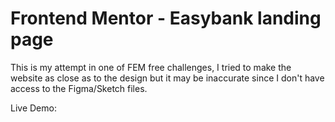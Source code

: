 # Frontend Mentor - Easybank landing page

This is my attempt in one of FEM free challenges, I tried to make the website as close as to the design but it may be inaccurate since I don't have access to the Figma/Sketch files.

Live Demo:
